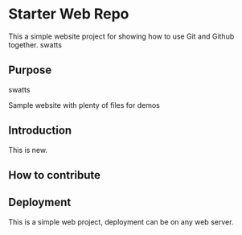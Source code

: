 # Starter Web Repo

This a simple website project for showing how to use Git and Github together.
swatts

## Purpose
swatts

Sample website with plenty of files for demos

## Introduction

This is new.

## How to contribute

## Deployment
This is a simple web project, deployment can be on any web server.